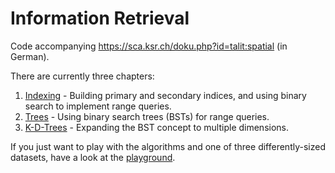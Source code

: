 # Information Retrieval

Code accompanying https://sca.ksr.ch/doku.php?id=talit:spatial (in German).

There are currently three chapters:
  1. [Indexing](01_indexing.ipynb) - Building primary and secondary indices, and using binary search to implement range queries.
  2. [Trees](02_trees.ipynb) - Using binary search trees (BSTs) for range queries.
  3. [K-D-Trees](03_kd_trees.ipynb) - Expanding the BST concept to multiple dimensions.

If you just want to play with the algorithms and one of three differently-sized datasets, have a look at the [playground](playground.ipynb).
